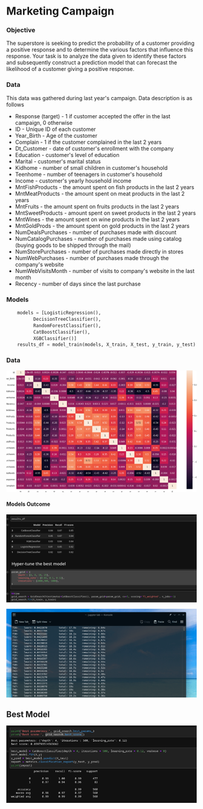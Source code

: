 # Marketing Campaign


### Objective
The superstore is seeking to predict the probability of a customer providing a positive response and to determine the various factors that influence this response. Your task is to analyze the data given to identify these factors and subsequently construct a prediction model that can forecast the likelihood of a customer giving a positive response.


### Data
This data was gathered during last year's campaign. Data description is as follows
- Response (target) - 1 if customer accepted the offer in the last campaign, 0 otherwise
- ID - Unique ID of each customer
- Year_Birth - Age of the customer
- Complain - 1 if the customer complained in the last 2 years
- Dt_Customer - date of customer's enrollment with the company
- Education - customer's level of education
- Marital - customer's marital status
- Kidhome - number of small children in customer's household
- Teenhome - number of teenagers in customer's household
- Income - customer's yearly household income
- MntFishProducts - the amount spent on fish products in the last 2 years
- MntMeatProducts - the amount spent on meat products in the last 2 years
- MntFruits - the amount spent on fruits products in the last 2 years
- MntSweetProducts - amount spent on sweet products in the last 2 years
- MntWines - the amount spent on wine products in the last 2 years
- MntGoldProds - the amount spent on gold products in the last 2 years
- NumDealsPurchases - number of purchases made with discount
- NumCatalogPurchases - number of purchases made using catalog (buying goods to be shipped through the mail)
- NumStorePurchases - number of purchases made directly in stores
- NumWebPurchases - number of purchases made through the company's website
- NumWebVisitsMonth - number of visits to company's website in the last month
- Recency - number of days since the last purchase

### Models 


```python
    models = [LogisticRegression(),
          DecisionTreeClassifier(),
          RandomForestClassifier(),
          CatBoostClassifier(),
          XGBClassifier()]
    results_df = model_train(models, X_train, X_test, y_train, y_test)
```

### Data

![heatmap](assets/head_map.png)
#### Models Outcome
![Models](assets/models.png)

![hypertuning](assets/hypertuning.gif)


## Best Model
![Bestmodels](assets/super_store_oucome.png)

